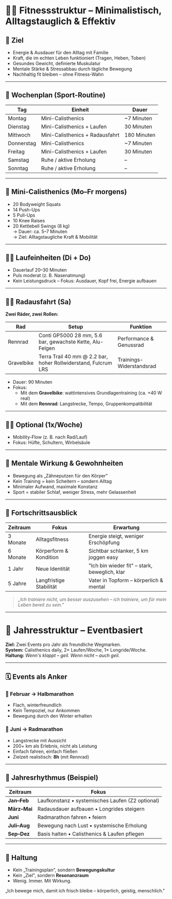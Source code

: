 # 🏋️‍♂️ Fitnessstruktur – Minimalistisch, Alltagstauglich & Effektiv

## 🎯 Ziel

- Energie & Ausdauer für den Alltag mit Familie
- Kraft, die im echten Leben funktioniert (Tragen, Heben, Toben)
- Gesundes Gewicht, definierte Muskulatur
- Mentale Stärke & Stressabbau durch tägliche Bewegung
- Nachhaltig fit bleiben – ohne Fitness-Wahn

---

## 📅 Wochenplan (Sport-Routine)

| Tag        | Einheit                                               | Dauer       |
| ---------- | ----------------------------------------------------- | ----------- |
| Montag     | Mini-Calisthenics                                     | ~7 Minuten  |
| Dienstag   | Mini-Calisthenics + Laufen                            | 30 Minuten  |
| Mittwoch   | Mini-Calisthenics + Radausfahrt                       | 180 Minuten |
| Donnerstag | Mini-Calisthenics                                     | ~7 Minuten  |
| Freitag    | Mini-Calisthenics + Laufen                            | 30 Minuten  |
| Samstag    | Ruhe / aktive Erholung                                | –           |
| Sonntag    | Ruhe / aktive Erholung                                | –           |

---

## 💪 Mini-Calisthenics (Mo–Fr morgens)

- 20 Bodyweight Squats  
- 14 Push-Ups  
- 5 Pull-Ups  
- 10 Knee Raises  
- 20 Kettlebell Swings (8 kg)  
  → Dauer: ca. 5–7 Minuten  
  → Ziel: Alltagstaugliche Kraft & Mobilität

---

## 🏃‍♂️ Laufeinheiten (Di + Do)

- Dauerlauf 20–30 Minuten  
- Puls moderat (z. B. Nasenatmung)  
- Kein Leistungsdruck – Fokus: Ausdauer, Kopf frei, Energie aufbauen

---

## 🚴‍♂️ Radausfahrt (Sa)

**Zwei Räder, zwei Rollen:**

| Rad   | Setup                                                          | Funktion                 |
| ----- | -------------------------------------------------------------- | ------------------------ |
| Rennrad | Conti GP5000 28 mm, 5.6 bar, gewachste Kette, Alu-Felgen       | Performance & Genussrad  |
| Gravelbike  | Terra Trail 40 mm @ 2.2 bar, hoher Rollwiderstand, Fulcrum LRS | Trainings-Widerstandsrad |

- Dauer: 90 Minuten  
- Fokus:  
  - Mit dem **Gravelbike**: wattintensives Grundlagentraining (ca. +40 W real)  
  - Mit dem **Rennrad**: Langstrecke, Tempo, Gruppenkompatibilität

---

## 🧘‍♂️ Optional (1x/Woche)

- Mobility-Flow (z. B. nach Rad/Lauf)  
- Fokus: Hüfte, Schultern, Wirbelsäule

---

## 🧠 Mentale Wirkung & Gewohnheiten

- Bewegung als „Zähneputzen für den Körper"  
- Kein Training = kein Scheitern – sondern Alltag  
- Minimaler Aufwand, maximale Konstanz  
- Sport = stabiler Schlaf, weniger Stress, mehr Gelassenheit

---

## 🔁 Fortschrittsausblick

| Zeitraum | Fokus                   | Erwartung                                     |
| -------- | ----------------------- | --------------------------------------------- |
| 3 Monate | Alltagsfitness          | Energie steigt, weniger Erschöpfung           |
| 6 Monate | Körperform & Kondition  | Sichtbar schlanker, 5 km joggen easy          |
| 1 Jahr   | Neue Identität          | "Ich bin wieder fit" – stark, beweglich, klar |
| 5 Jahre  | Langfristige Stabilität | Vater in Topform – körperlich & mental        |

> *„Ich trainiere nicht, um besser auszusehen – ich trainiere, um für mein Leben bereit zu sein."*

---

# 🗾 Jahresstruktur – Eventbasiert

**Ziel:** Zwei Events pro Jahr als freundliche Wegmarken.  
**System:** Calisthenics daily, 2× Laufen/Woche, 1× Longride/Woche.  
**Haltung:** *Wenn's klappt – geil. Wenn nicht – auch geil.*

---

## 🗓 Events als Anker

### 🏃 Februar → **Halbmarathon**

- Flach, winterfreundlich  
- Kein Tempoziel, nur Ankommen  
- Bewegung durch den Winter erhalten

### 🚴 Juni → **Radmarathon**

- Langstrecke mit Aussicht  
- 200+ km als Erlebnis, nicht als Leistung  
- Einfach fahren, einfach fließen  
- Zielzeit realistisch: **8h** (mit Rennrad)

---

## 🔁 Jahresrhythmus (Beispiel)

| Zeitraum     | Fokus                                            |
| ------------ | ------------------------------------------------ |
| **Jan–Feb**  | Laufkonstanz • systemisches Laufen (Z2 optional) |
| **März–Mai** | Radausdauer aufbauen • Longrides steigern        |
| **Juni**     | Radmarathon fahren • feiern                          |
| **Juli–Aug** | Bewegung nach Lust • systemische Erholung        |
| **Sep–Dez**  | Basis halten • Calisthenics & Laufen pflegen     |

---

## 🧠 Haltung

- Kein „Trainingsplan", sondern **Bewegungskultur**  
- Kein „Ziel", sondern **Resonanzraum**  
- Wenig. Immer. Mit Wirkung.
  
„Ich bewege mich, damit ich frisch bleibe – körperlich, geistig, menschlich."
